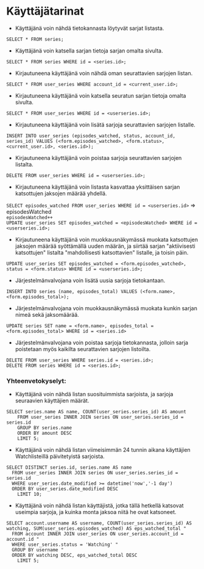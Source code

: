 # Käyttäjätarinat

* Käyttäjänä voin nähdä tietokannasta löytyvät sarjat listasta.

`SELECT * FROM series;`


* Käyttäjänä voin katsella sarjan tietoja sarjan omalta sivulta.

`SELECT * FROM series WHERE id = <series.id>;`

* Kirjautuneena käyttäjänä voin nähdä oman seurattavien sarjojen listan.

`SELECT * FROM user_series WHERE account_id = <current_user.id>;`

* Kirjautuneena käyttäjänä voin katsella seuratun sarjan tietoja omalta sivulta.

`SELECT * FROM user_series WHERE id = <userseries.id>;`

* Kirjautuneena käyttäjänä voin lisätä sarjoja seurattavien sarjojen listalle.

`INSERT INTO user_series (episodes_watched, status, account_id, series_id) VALUES (<form.episodes_watched>, <form.status>, <current_user.id>, <series.id>);`

* Kirjautuneena käyttäjänä voin poistaa sarjoja seurattavien sarjojen listalta.

`DELETE FROM user_series WHERE id = <userseries.id>;`

* Kirjautuneena käyttäjänä voin listasta kasvattaa yksittäisen sarjan katsottujen jaksojen määrää yhdellä.

`SELECT episodes_watched FROM user_series WHERE id = <userseries.id>` => episodesWatched<br>
`episodesWatched++`<br>
`UPDATE user_series SET episodes_watched = <episodesWatched> WHERE id = <userseries.id>;`

* Kirjautuneena käyttäjänä voin muokkausnäkymässä muokata katsottujen jaksojen määrää syöttämällä uuden määrän, ja siirtää sarjan "aktiivisesti katsottujen" listalta "mahdollisesti katsottavien" listalle, ja toisin päin.

`UPDATE user_series SET episodes_watched = <form.episodes_watched>, status = <form.status> WHERE id = <userseries.id>;`

* Järjestelmänvalvojana voin lisätä uusia sarjoja tietokantaan.

`INSERT INTO series (name, episodes_total) VALUES (<form.name>, <form.episodes_total>);`

* Järjestelmänvalvojana voin muokkausnäkymässä muokata kunkin sarjan nimeä sekä jaksomäärää.

`UPDATE series SET name = <form.name>, episodes_total = <form.episodes_total> WHERE id = <series.id>`

* Järjestelmänvalvojana voin poistaa sarjoja tietokannasta, jolloin sarja poistetaan myös kaikilta seurattavien sarjojen listoilta.

`DELETE FROM user_series WHERE series.id = <series.id>;`<br>
`DELETE FROM series WHERE id = <series.id>;`


### Yhteenvetokyselyt:
* Käyttäjänä voin nähdä listan suosituimmista sarjoista, ja sarjoja seuraavien käyttäjien määrät.
```sqlite
SELECT series.name AS name, COUNT(user_series.series_id) AS amount
	FROM user_series INNER JOIN series ON user_series.series_id = series.id
	GROUP BY series.name
	ORDER BY amount DESC
	LIMIT 5;
```

* Käyttäjänä voin nähdä listan viimeisimmän 24 tunnin aikana käyttäjien Watchlisteillä päivitetyistä sarjoista.
```sqlite
SELECT DISTINCT series.id, series.name AS name
  FROM user_series INNER JOIN series ON user_series.series_id = series.id
  WHERE user_series.date_modified >= datetime('now','-1 day')
  ORDER BY user_series.date_modified DESC
	LIMIT 10;
```

* Käyttäjänä voin nähdä listan käyttäjistä, jotka tällä hetkellä katsovat useimpia sarjoja, ja kuinka monta jaksoa niitä he ovat katsoneet.
```sqlite	
SELECT account.username AS username, COUNT(user_series.series_id) AS watching, SUM(user_series.episodes_watched) AS eps_watched_total "
  FROM account INNER JOIN user_series ON user_series.account_id = account.id "
  WHERE user_series.status = 'Watching' "
  GROUP BY username "
  ORDER BY watching DESC, eps_watched_total DESC
	LIMIT 5;
```
